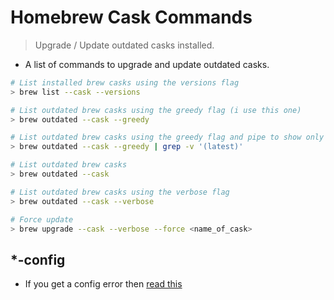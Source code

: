 # Homebrew Cask Commands

> Upgrade / Update outdated casks installed.

- A list of commands to upgrade and update outdated casks.

```sh
# List installed brew casks using the versions flag
> brew list --cask --versions

# List outdated brew casks using the greedy flag (i use this one)
> brew outdated --cask --greedy

# List outdated brew casks using the greedy flag and pipe to show only latest versions
> brew outdated --cask --greedy | grep -v '(latest)'

# List outdated brew casks
> brew outdated --cask

# List outdated brew casks using the verbose flag
> brew outdated --cask --verbose

# Force update
> brew upgrade --cask --verbose --force <name_of_cask>
```

## *-config

- If you get a config error then [read this](https://hashrocket.com/blog/posts/keep-anaconda-from-constricting-your-homebrew-installs)
